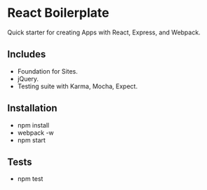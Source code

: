 # React Boilerplate
Quick starter for creating Apps with React, Express, and Webpack.

## Includes
- Foundation for Sites.
- jQuery.
- Testing suite with Karma, Mocha, Expect.

## Installation
- npm install
- webpack -w
- npm start

## Tests
- npm test
